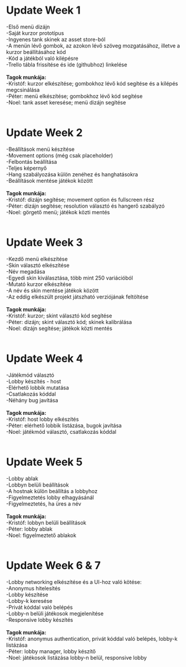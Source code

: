 <h1>Update Week 1</h1>
-Első menü dizájn <br>
-Saját kurzor prototípus <br>
-Ingyenes tank skinek az asset store-ból <br>
-A menün lévő gombok, az azokon lévő szöveg mozgatásához, illetve a kurzor beállításához kód  <br>
-Kód a játékból való kilépésre <br>
-Trello tábla frissítése és ide (githubhoz) linkelése <br>

<br>
<strong>Tagok munkája: </strong><br>
-Kristóf: kurzor elkészítése; gombokhoz lévő kód segítése és a kilépés megcsinálása <br>
-Péter: menü elkészítése; gombokhoz lévő kód segítése <br>
-Noel: tank asset keresése; menü dizájn segítése <br>

 <br>
<h1>Update Week 2</h1>
-Beállítások menü készítése <br>
-Movement options (még csak placeholder) <br>
-Felbontás beállítása <br>
-Teljes képernyő  <br>
-Hang szabályozása külön zenéhez és hanghatásokra <br>
-Beállítások mentése játékok között <br>

 <br>
<strong>Tagok munkája: </strong><br>
-Kristóf: dizájn segítése; movement option és fullscreen rész <br>
-Péter: dizájn segítése; resolution választó és hangerő szabályzó <br>
-Noel: görgető menü; játékok közti mentés <br>

 <br>
<h1>Update Week 3</h1>
-Kezdő menü elkészítése <br>
-Skin választó elkészítése <br>
-Név megadása <br>
-Egyedi skin kiválasztása, több mint 250 variációból <br>
-Mutató kurzor elkészítése <br>
-A név és skin mentése játékok között <br>
-Az eddig elkészült projekt játszható verziójának feltöltése <br>

 <br>
<strong>Tagok munkája: </strong><br>
-Kristóf: kurzor; skint választó kód segítése <br>
-Péter: dizájn; skint választó kód; skinek kalibrálása <br>
-Noel: dizájn segítése; játékok közti mentés <br>

 <br>
 <h1>Update Week 4</h1>
-Játékmód választó <br>
-Lobby készítés - host <br>
-Elérhető lobbik mutatása <br>
-Csatlakozás kóddal <br>
-Néhány bug javítása <br>

 <br>
<strong>Tagok munkája: </strong><br>
-Kristóf: host lobby elkészítés <br>
-Péter: elérhető lobbik listázása, bugok javítása <br>
-Noel: játékmód választó, csatlakozás kóddal <br>

 <br>
  <h1>Update Week 5</h1>
-Lobby ablak <br>
-Lobbyn belüli beállítások <br>
-A hostnak külön beállítás a lobbyhoz <br>
-Figyelmeztetés lobby elhagyásánál <br>
-Figyelmeztetés, ha üres a név <br>

 <br>
<strong>Tagok munkája: </strong><br>
-Kristóf: lobbyn belüli beállítások <br>
-Péter: lobby ablak <br>
-Noel: figyelmeztető ablakok <br>

 <br>
  <h1>Update Week 6 & 7</h1>
-Lobby networking elkészítése és a UI-hoz való kötése: <br>
-Anonymus hitelesítés <br>
-Lobby készítése <br>
-Lobby-k keresése <br>
-Privát kóddal való belépés <br>
-Lobby-n belüli játékosok megjelenítése <br>
-Responsive lobby készítés <br>

 <br>
<strong>Tagok munkája: </strong><br>
-Kristóf: anonymus authentication, privát kóddal való belépés, lobby-k listázása <br>
-Péter: lobby manager, lobby készítő <br>
-Noel: játékosok listázása lobby-n belül, responsive lobby <br>

 <br>
 
